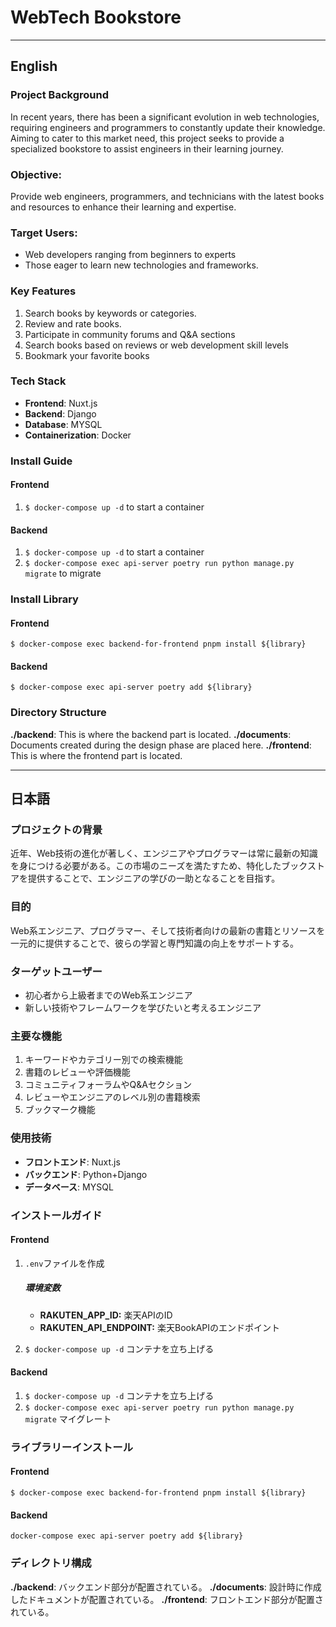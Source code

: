 # WebTech Bookstore
---
## English
### Project Background
In recent years, there has been a significant evolution in web technologies, requiring engineers and programmers to constantly update their knowledge. Aiming to cater to this market need, this project seeks to provide a specialized bookstore to assist engineers in their learning journey.

### Objective:
Provide web engineers, programmers, and technicians with the latest books and resources to enhance their learning and expertise.

### Target Users:
- Web developers ranging from beginners to experts
- Those eager to learn new technologies and frameworks.

### Key Features

1. Search books by keywords or categories.
2. Review and rate books.
3. Participate in community forums and Q&A sections
4. Search books based on reviews or web development skill levels
5. Bookmark your favorite books

### Tech Stack
- **Frontend**: Nuxt.js
- **Backend**: Django
- **Database**: MYSQL
- **Containerization**: Docker

### Install Guide
#### Frontend
1. ```$ docker-compose up -d``` to start a container
#### Backend
1. ```$ docker-compose up -d``` to start a container
2. ```$ docker-compose exec api-server poetry run python manage.py migrate``` to migrate

### Install Library
#### Frontend
    $ docker-compose exec backend-for-frontend pnpm install ${library}
#### Backend
    $ docker-compose exec api-server poetry add ${library}

### Directory Structure
**./backend**: This is where the backend part is located.
**./documents**: Documents created during the design phase are placed here.
**./frontend**: This is where the frontend part is located.

---

## 日本語
### プロジェクトの背景
近年、Web技術の進化が著しく、エンジニアやプログラマーは常に最新の知識を身につける必要がある。この市場のニーズを満たすため、特化したブックストアを提供することで、エンジニアの学びの一助となることを目指す。

### 目的
Web系エンジニア、プログラマー、そして技術者向けの最新の書籍とリソースを一元的に提供することで、彼らの学習と専門知識の向上をサポートする。

### ターゲットユーザー
- 初心者から上級者までのWeb系エンジニア
- 新しい技術やフレームワークを学びたいと考えるエンジニア

### 主要な機能
1. キーワードやカテゴリー別での検索機能
2. 書籍のレビューや評価機能
3. コミュニティフォーラムやQ&Aセクション
4. レビューやエンジニアのレベル別の書籍検索
5. ブックマーク機能

### 使用技術
- **フロントエンド**: Nuxt.js
- **バックエンド**: Python+Django
- **データベース**: MYSQL

### インストールガイド
#### Frontend
1. `.env`ファイルを作成
    ##### 環境変数
    - **RAKUTEN_APP_ID:** 楽天APIのID
    - **RAKUTEN_API_ENDPOINT:** 楽天BookAPIのエンドポイント

2. ```$ docker-compose up -d``` コンテナを立ち上げる

#### Backend
1. ```$ docker-compose up -d``` コンテナを立ち上げる
2. ```$ docker-compose exec api-server poetry run python manage.py migrate``` マイグレート

### ライブラリーインストール
#### Frontend
    $ docker-compose exec backend-for-frontend pnpm install ${library}
#### Backend
    docker-compose exec api-server poetry add ${library}

### ディレクトリ構成
**./backend**: バックエンド部分が配置されている。
**./documents**: 設計時に作成したドキュメントが配置されている。
**./frontend**: フロントエンド部分が配置されている。